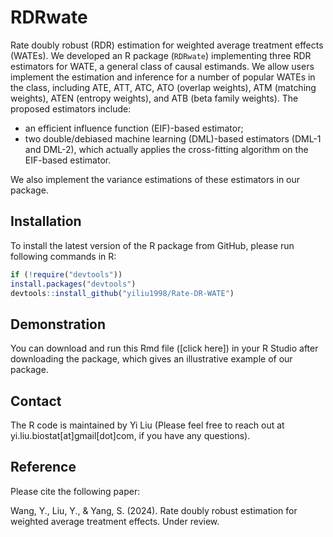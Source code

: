 # RDRwate
Rate doubly robust (RDR) estimation for weighted average treatment effects (WATEs). We developed an R package (`RDRwate`) implementing three RDR estimators for WATE, a general class of causal estimands. We allow users implement the estimation and inference for a number of popular WATEs in the class, including ATE, ATT, ATC, ATO (overlap weights), ATM (matching weights), ATEN (entropy weights), and ATB (beta family weights). The proposed estimators include: 

* an efficient influence function (EIF)-based estimator; 
* two double/debiased machine learning (DML)-based estimators (DML-1 and DML-2), which actually applies the cross-fitting algorithm on the EIF-based estimator.

We also implement the variance estimations of these estimators in our package.  

## Installation
To install the latest version of the R package from GitHub, please run following commands in R:

```r
if (!require("devtools"))
install.packages("devtools")
devtools::install_github("yiliu1998/Rate-DR-WATE")
```

## Demonstration
You can download and run this Rmd file ([click here]) in your R Studio after downloading the package, which gives an illustrative example of our package.  

## Contact 
The R code is maintained by Yi Liu (Please feel free to reach out at yi.liu.biostat[at]gmail[dot]com, if you have any questions).

## Reference
Please cite the following paper:

Wang, Y., Liu, Y., & Yang, S. (2024). Rate doubly robust estimation for weighted average treatment effects. Under review. 
